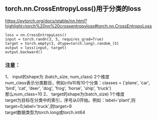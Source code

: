 ## torch.nn.CrossEntropyLoss()用于分类的loss  
https://pytorch.org/docs/stable/nn.html?highlight=torch%20nn%20crossentropyloss#torch.nn.CrossEntropyLoss  

    loss = nn.CrossEntropyLoss()  
    input = torch.randn(3, 5, requires_grad=True)  
    target = torch.empty(3, dtype=torch.long).random_(5)  
    output = loss(input, target)  
    output.backward()  
### 注意：
1、 input的shape为 (batch_size, num_class) 2个维度     
num_class表示分类数目，例如cifa10有10个分类：classes = ('plane', 'car', 'bird', 'cat', 'deer', 'dog', 'frog',
'horse', 'ship', 'truck')  
那么num_class=10
2、 target的shape为(batch_size)  1个维度   
target为目标在分类中的索引，序号从0开始。例如：label='plant',则target=0;label='truck',则target=9  
target数据类型为torch.long或torch.int64
